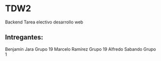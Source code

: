 # TDW2
Backend Tarea electivo desarrollo web

## Intregantes:
Benjamín Jara Grupo 19
Marcelo Ramírez Grupo 19
Alfredo Sabando Grupo 1
